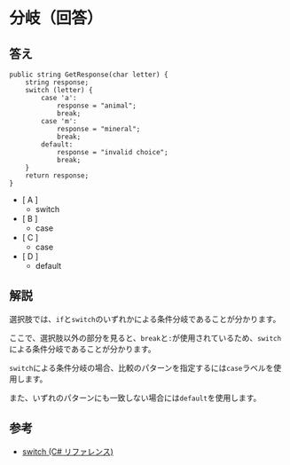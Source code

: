 # 分岐（回答）

## 答え

```CSharp
public string GetResponse(char letter) {
    string response;
    switch (letter) {
        case 'a':
            response = "animal";
            break;
        case 'm':
            response = "mineral";
            break;
        default:
            response = "invalid choice";
            break;
    }
    return response;
}
```

* [ A ]
  * switch
* [ B ]
  * case
* [ C ]
  * case
* [ D ]
  * default

## 解説

選択肢では、`if`と`switch`のいずれかによる条件分岐であることが分かります。

ここで、選択肢以外の部分を見ると、`break`と`:`が使用されているため、`switch`による条件分岐であることが分かります。

`switch`による条件分岐の場合、比較のパターンを指定するには`case`ラベルを使用します。

また、いずれのパターンにも一致しない場合には`default`を使用します。

## 参考

* [switch (C# リファレンス)](https://docs.microsoft.com/ja-jp/dotnet/csharp/language-reference/keywords/switch#the-switch-section)
